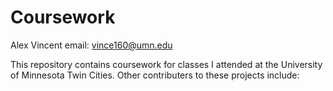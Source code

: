 # Coursework

Alex Vincent
email: vince160@umn.edu

This repository contains coursework for classes I attended at the University of Minnesota Twin Cities.
Other contributers to these projects include: